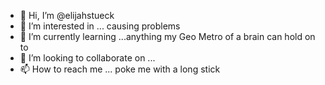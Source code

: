 - 👋 Hi, I’m @elijahstueck
- 👀 I’m interested in ... causing problems
- 🌱 I’m currently learning ...anything my Geo Metro of a brain can hold on to
- 💞️ I’m looking to collaborate on ...
- 📫 How to reach me ... poke me with a long stick

<!---
elijahstueck/elijahstueck is a ✨ special ✨ repository because its `README.md` (this file) appears on your GitHub profile.
You can click the Preview link to take a look at your changes.
--->
